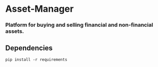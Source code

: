 # Asset-Manager

### Platform for buying and selling financial and non-financial assets.

## Dependencies

```
pip install -r requirements
```
